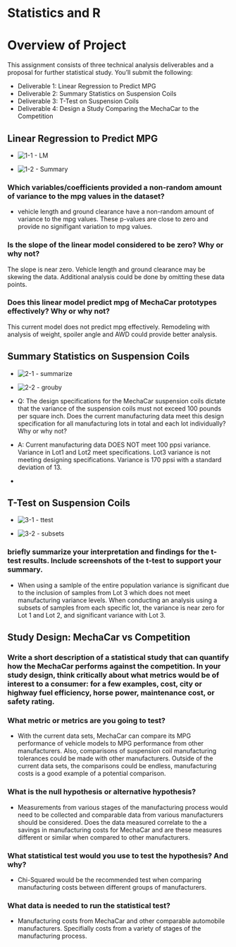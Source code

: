 # Statistics and R

# Overview of Project
This assignment consists of three technical analysis deliverables and a proposal for further statistical study. You’ll submit the following:

- Deliverable 1: Linear Regression to Predict MPG
- Deliverable 2: Summary Statistics on Suspension Coils
- Deliverable 3: T-Test on Suspension Coils
- Deliverable 4: Design a Study Comparing the MechaCar to the Competition

## Linear Regression to Predict MPG
- ![1-1 - LM](https://user-images.githubusercontent.com/27740513/147894725-299617ec-6b4e-4e54-90b5-1f09eb047590.png)

- ![1-2 - Summary](https://user-images.githubusercontent.com/27740513/147894702-6a884ad8-1ecf-437c-9fe9-9559111aeadb.png)

### Which variables/coefficients provided a non-random amount of variance to the mpg values in the dataset?
- vehicle length and ground clearance have a non-random amount of variance to the mpg values. These p-values are close to zero and provide no signifigant variation to mpg values.
### Is the slope of the linear model considered to be zero? Why or why not?
The slope is near zero. Vehicle length and ground clearance may be skewing the data. Additional analysis could be done by omitting these data points.
### Does this linear model predict mpg of MechaCar prototypes effectively? Why or why not?
This current model does not predict mpg effectively. Remodeling with analysis of weight, spoiler angle and AWD could provide better analysis.
## Summary Statistics on Suspension Coils
- ![2-1 - summarize](https://user-images.githubusercontent.com/27740513/147895513-9293258d-88fb-4ff4-ae5b-7131053ced0c.png)

- ![2-2 - grouby](https://user-images.githubusercontent.com/27740513/147895520-9e577b7f-dd4b-4a47-aff3-bdf2c2935c8a.png)

- Q: The design specifications for the MechaCar suspension coils dictate that the variance of the suspension coils must not exceed 100 pounds per square inch. Does the current manufacturing data meet this design specification for all manufacturing lots in total and each lot individually? Why or why not?
- A: Current manufacturing data DOES NOT meet 100 ppsi variance. Variance in Lot1 and Lot2 meet specifications. Lot3 variance is not meeting designing specifications. Variance is 170 ppsi with a standard deviation of 13. 
-

## T-Test on Suspension Coils
- ![3-1 - ttest](https://user-images.githubusercontent.com/27740513/147898137-82e1dda8-7657-433e-89ee-793e4f9b78f5.png)

- ![3-2 - subsets](https://user-images.githubusercontent.com/27740513/147898141-58e6da3a-7b08-4292-8d71-4e9184cbce47.png)

### briefly summarize your interpretation and findings for the t-test results. Include screenshots of the t-test to support your summary.
- When using a samlple of the entire population variance is significant due to the inclusion of samples from Lot 3 which does not meet manufacturing variance levels. When conducting an analysis using a subsets of samples from each specific lot, the variance is near zero for Lot 1 and Lot 2, and significant variance with Lot 3.

## Study Design: MechaCar vs Competition

### Write a short description of a statistical study that can quantify how the MechaCar performs against the competition. In your study design, think critically about what metrics would be of interest to a consumer: for a few examples, cost, city or highway fuel efficiency, horse power, maintenance cost, or safety rating.

### What metric or metrics are you going to test?
- With the current data sets, MechaCar can compare its MPG performance of vehicle models to MPG performance from other manufacturers. Also, comparisons of suspension coil manufacturing tolerances could be made with other manufacturers. Outside of the current data sets, the comparisons could be endless, manufacturing costs is a good example of a potential comparison.
### What is the null hypothesis or alternative hypothesis?
- Measurements from various stages of the manufacturing process would need to be collected and comparable data from various manufacturers should be considered. Does the data measured correlate to the a savings in manufacturing costs for MechaCar and are these measures different or similar when compared to other manufacturers.
### What statistical test would you use to test the hypothesis? And why?
- Chi-Squared would be the recommended test when comparing manufacturing costs between different groups of manufacturers.
### What data is needed to run the statistical test?
- Manufacturing costs from MechaCar and other comparable automobile manufacturers. Specifially costs from a variety of stages of the manufacturing process.
